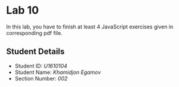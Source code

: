 # Lab 10

In this lab, you have to finish at least 4 JavaScript exercises given in corresponding pdf file. 


## Student Details

- Student ID: *U1610104*
- Student Name: *Khamidjon Egamov*
- Section Number: *002*